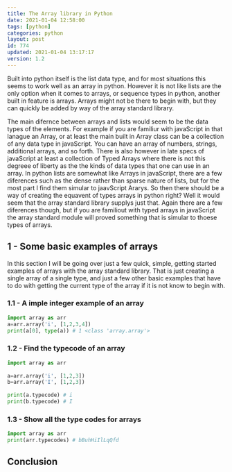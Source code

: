```yaml
---
title: The Array library in Python
date: 2021-01-04 12:58:00
tags: [python]
categories: python
layout: post
id: 774
updated: 2021-01-04 13:17:17
version: 1.2
---
```


Built into python itself is the list data type, and for most situations this seems to work well as an array in python. However it is not like lists are the only option when it comes to arrays, or sequence types in python, another built in feature is arrays. Arrays might not be there to begin with, but they can quickly be added by way of the array standard library.

<!-- more -->

The main difernce between arrays and lists would seem to be the data types of the elements. For example if you are familiur with javaScript in that lanague an Array, or at least the main built in Array class can be a collection of any data type in javaScript. You can have an array of numbers, strings, additional arrays, and so forth. There is also however in late specs of javaScript at least a collection of Typed Arrays where there is not this degreee of liberty as the the kinds of data types that one can use in an array. In python lists are somewhat like Arrays in javaScript, there are a few diferences such as the dense rather than sparse nature of lists, but for the most part I find them simular to jaavScript Ararys. So then there should be a way of creating the equavent of types arrays in python right? Well it would seem that the array standard library supplys just that. Again there are a few diferences though, but if you are familiout with typed arrays in javaScript the array standard module will proved something that is simular to thoese types of arrays.

## 1 - Some basic examples of arrays

In this section I will be going over just a few quick, simple, getting started examples of arrays with the array standard library. That is just creating a single array of a single type, and just a few other basic examples that have to do with getting the current type of the array if it is not know to begin with.

### 1.1 - A imple integer example of an array

```python
import array as arr
a=arr.array('i', [1,2,3,4])
print(a[0], type(a)) # 1 <class 'array.array'>
```

### 1.2 - Find the typecode of an array

```python
import array as arr
 
a=arr.array('i', [1,2,3])
b=arr.array('I', [1,2,3])
 
print(a.typecode) # i
print(b.typecode) # I
```

### 1.3 - Show all the type codes for arrays

```python
import array as arr
print(arr.typecodes) # bBuhHiIlLqQfd
```

## Conclusion

